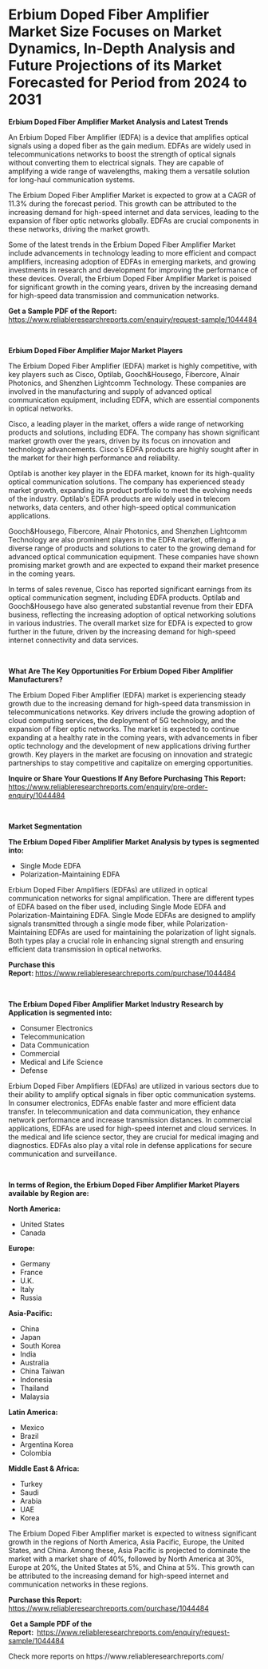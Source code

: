 <p><h1>Erbium Doped Fiber Amplifier Market Size Focuses on Market Dynamics, In-Depth Analysis and Future Projections of its Market Forecasted for Period from 2024 to 2031</h1></p><p><strong>Erbium Doped Fiber Amplifier Market Analysis and Latest Trends</strong></p>
<p><p>An Erbium Doped Fiber Amplifier (EDFA) is a device that amplifies optical signals using a doped fiber as the gain medium. EDFAs are widely used in telecommunications networks to boost the strength of optical signals without converting them to electrical signals. They are capable of amplifying a wide range of wavelengths, making them a versatile solution for long-haul communication systems.</p><p>The Erbium Doped Fiber Amplifier Market is expected to grow at a CAGR of 11.3% during the forecast period. This growth can be attributed to the increasing demand for high-speed internet and data services, leading to the expansion of fiber optic networks globally. EDFAs are crucial components in these networks, driving the market growth.</p><p>Some of the latest trends in the Erbium Doped Fiber Amplifier Market include advancements in technology leading to more efficient and compact amplifiers, increasing adoption of EDFAs in emerging markets, and growing investments in research and development for improving the performance of these devices. Overall, the Erbium Doped Fiber Amplifier Market is poised for significant growth in the coming years, driven by the increasing demand for high-speed data transmission and communication networks.</p></p>
<p><strong>Get a Sample PDF of the Report:&nbsp;</strong> <a href="https://www.reliableresearchreports.com/enquiry/request-sample/1044484">https://www.reliableresearchreports.com/enquiry/request-sample/1044484</a></p>
<p>&nbsp;</p>
<p><strong>Erbium Doped Fiber Amplifier Major Market Players</strong></p>
<p><p>The Erbium Doped Fiber Amplifier (EDFA) market is highly competitive, with key players such as Cisco, Optilab, Gooch&Housego, Fibercore, Alnair Photonics, and Shenzhen Lightcomm Technology. These companies are involved in the manufacturing and supply of advanced optical communication equipment, including EDFA, which are essential components in optical networks.</p><p>Cisco, a leading player in the market, offers a wide range of networking products and solutions, including EDFA. The company has shown significant market growth over the years, driven by its focus on innovation and technology advancements. Cisco's EDFA products are highly sought after in the market for their high performance and reliability.</p><p>Optilab is another key player in the EDFA market, known for its high-quality optical communication solutions. The company has experienced steady market growth, expanding its product portfolio to meet the evolving needs of the industry. Optilab's EDFA products are widely used in telecom networks, data centers, and other high-speed optical communication applications.</p><p>Gooch&Housego, Fibercore, Alnair Photonics, and Shenzhen Lightcomm Technology are also prominent players in the EDFA market, offering a diverse range of products and solutions to cater to the growing demand for advanced optical communication equipment. These companies have shown promising market growth and are expected to expand their market presence in the coming years.</p><p>In terms of sales revenue, Cisco has reported significant earnings from its optical communication segment, including EDFA products. Optilab and Gooch&Housego have also generated substantial revenue from their EDFA business, reflecting the increasing adoption of optical networking solutions in various industries. The overall market size for EDFA is expected to grow further in the future, driven by the increasing demand for high-speed internet connectivity and data services.</p></p>
<p>&nbsp;</p>
<p><strong>What Are The Key Opportunities For Erbium Doped Fiber Amplifier Manufacturers?</strong></p>
<p><p>The Erbium Doped Fiber Amplifier (EDFA) market is experiencing steady growth due to the increasing demand for high-speed data transmission in telecommunications networks. Key drivers include the growing adoption of cloud computing services, the deployment of 5G technology, and the expansion of fiber optic networks. The market is expected to continue expanding at a healthy rate in the coming years, with advancements in fiber optic technology and the development of new applications driving further growth. Key players in the market are focusing on innovation and strategic partnerships to stay competitive and capitalize on emerging opportunities.</p></p>
<p><strong>Inquire or Share Your Questions If Any Before Purchasing This Report:</strong> <a href="https://www.reliableresearchreports.com/enquiry/pre-order-enquiry/1044484">https://www.reliableresearchreports.com/enquiry/pre-order-enquiry/1044484</a></p>
<p>&nbsp;</p>
<p><strong>Market Segmentation</strong></p>
<p><strong>The Erbium Doped Fiber Amplifier Market Analysis by types is segmented into:</strong></p>
<p><ul><li>Single Mode EDFA</li><li>Polarization-Maintaining EDFA</li></ul></p>
<p><p>Erbium Doped Fiber Amplifiers (EDFAs) are utilized in optical communication networks for signal amplification. There are different types of EDFA based on the fiber used, including Single Mode EDFA and Polarization-Maintaining EDFA. Single Mode EDFAs are designed to amplify signals transmitted through a single mode fiber, while Polarization-Maintaining EDFAs are used for maintaining the polarization of light signals. Both types play a crucial role in enhancing signal strength and ensuring efficient data transmission in optical networks.</p></p>
<p><strong>Purchase this Report:&nbsp;</strong><a href="https://www.reliableresearchreports.com/purchase/1044484">https://www.reliableresearchreports.com/purchase/1044484</a></p>
<p>&nbsp;</p>
<p><strong>The Erbium Doped Fiber Amplifier Market Industry Research by Application is segmented into:</strong></p>
<p><ul><li>Consumer Electronics</li><li>Telecommunication</li><li>Data Communication</li><li>Commercial</li><li>Medical and Life Science</li><li>Defense</li></ul></p>
<p><p>Erbium Doped Fiber Amplifiers (EDFAs) are utilized in various sectors due to their ability to amplify optical signals in fiber optic communication systems. In consumer electronics, EDFAs enable faster and more efficient data transfer. In telecommunication and data communication, they enhance network performance and increase transmission distances. In commercial applications, EDFAs are used for high-speed internet and cloud services. In the medical and life science sector, they are crucial for medical imaging and diagnostics. EDFAs also play a vital role in defense applications for secure communication and surveillance.</p></p>
<p>&nbsp;</p>
<p><strong>In terms of Region, the Erbium Doped Fiber Amplifier Market Players available by Region are:</strong></p>
<p>
    <p> <strong> North America: </strong>
        <ul>
            <li>United States</li>
            <li>Canada</li>
        </ul>
        </p> 
    <p> <strong> Europe: </strong>
        <ul>
            <li>Germany</li>
            <li>France</li>
            <li>U.K.</li>
            <li>Italy</li>
            <li>Russia</li>
        </ul>
        </p> 
    <p> <strong> Asia-Pacific: </strong>
        <ul>
            <li>China</li>
            <li>Japan</li>
            <li>South Korea</li>
            <li>India</li>
            <li>Australia</li>
            <li>China Taiwan</li>
            <li>Indonesia</li>
            <li>Thailand</li>
            <li>Malaysia</li>
        </ul>
        </p> 
    <p> <strong> Latin America: </strong>
        <ul>
            <li>Mexico</li>
            <li>Brazil</li>
            <li>Argentina Korea</li>
            <li>Colombia</li>
        </ul>
        </p> 
    <p> <strong> Middle East & Africa: </strong>
        <ul>
            <li>Turkey</li>
            <li>Saudi</li>
            <li>Arabia</li>
            <li>UAE</li>
            <li>Korea</li>
        </ul>
    </p>
    </p>
<p><p>The Erbium Doped Fiber Amplifier market is expected to witness significant growth in the regions of North America, Asia Pacific, Europe, the United States, and China. Among these, Asia Pacific is projected to dominate the market with a market share of 40%, followed by North America at 30%, Europe at 20%, the United States at 5%, and China at 5%. This growth can be attributed to the increasing demand for high-speed internet and communication networks in these regions.</p></p>
<p><strong>Purchase this Report: </strong><a href="https://www.reliableresearchreports.com/purchase/1044484">https://www.reliableresearchreports.com/purchase/1044484</a></p>
<p>&nbsp;<strong>Get a Sample PDF of the Report:&nbsp;&nbsp;</strong><a href="https://www.reliableresearchreports.com/enquiry/request-sample/1044484">https://www.reliableresearchreports.com/enquiry/request-sample/1044484</a></p>
<p><strong></strong></p>
<p>Check more reports on https://www.reliableresearchreports.com/</p>